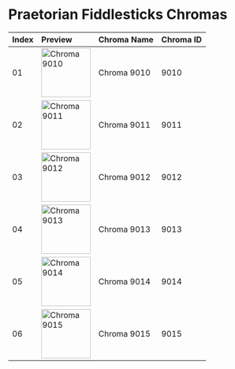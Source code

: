# Praetorian Fiddlesticks Chromas

| Index | Preview | Chroma Name | Chroma ID |
|:---|:---|:---|:---|
| 01 | <img src='https://raw.communitydragon.org/latest/plugins/rcp-be-lol-game-data/global/default/v1/champion-chroma-images/9/9010.png' alt='Chroma 9010' width='100'> | Chroma 9010 | 9010 |
| 02 | <img src='https://raw.communitydragon.org/latest/plugins/rcp-be-lol-game-data/global/default/v1/champion-chroma-images/9/9011.png' alt='Chroma 9011' width='100'> | Chroma 9011 | 9011 |
| 03 | <img src='https://raw.communitydragon.org/latest/plugins/rcp-be-lol-game-data/global/default/v1/champion-chroma-images/9/9012.png' alt='Chroma 9012' width='100'> | Chroma 9012 | 9012 |
| 04 | <img src='https://raw.communitydragon.org/latest/plugins/rcp-be-lol-game-data/global/default/v1/champion-chroma-images/9/9013.png' alt='Chroma 9013' width='100'> | Chroma 9013 | 9013 |
| 05 | <img src='https://raw.communitydragon.org/latest/plugins/rcp-be-lol-game-data/global/default/v1/champion-chroma-images/9/9014.png' alt='Chroma 9014' width='100'> | Chroma 9014 | 9014 |
| 06 | <img src='https://raw.communitydragon.org/latest/plugins/rcp-be-lol-game-data/global/default/v1/champion-chroma-images/9/9015.png' alt='Chroma 9015' width='100'> | Chroma 9015 | 9015 |
